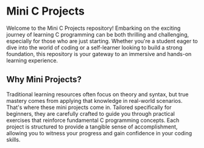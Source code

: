 # Mini C Projects
Welcome to the Mini C Projects repository! Embarking on the exciting journey of learning C programming can be both thrilling and challenging, especially for those who are just starting. Whether you're a student eager to dive into the world of coding or a self-learner looking to build a strong foundation, this repository is your gateway to an immersive and hands-on learning experience.

## Why Mini Projects?
Traditional learning resources often focus on theory and syntax, but true mastery comes from applying that knowledge in real-world scenarios. That's where these mini projects come in. Tailored specifically for beginners, they are carefully crafted to guide you through practical exercises that reinforce fundamental C programming concepts. Each project is structured to provide a tangible sense of accomplishment, allowing you to witness your progress and gain confidence in your coding skills.
